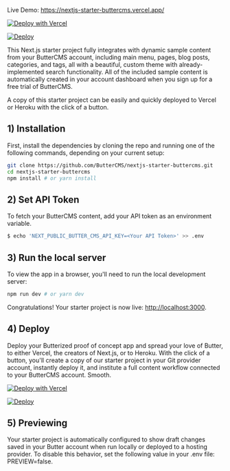 Live Demo: https://nextjs-starter-buttercms.vercel.app/

[![Deploy with Vercel](https://vercel.com/button)](https://vercel.com/new/clone?repository-url=https%3A%2F%2Fgithub.com%2FButterCMS%2Fnextjs-starter-buttercms&env=NEXT_PUBLIC_BUTTER_CMS_API_KEY&envDescription=Your%20ButterCMS%20API%20Token&envLink=https%3A%2F%2Fbuttercms.com%2Fsettings%2F&project-name=nextjs-starter-buttercms&repo-name=nextjs-starter-buttercms&redirect-url=https%3A%2F%2Fbuttercms.com%2Fonboarding%2Fvercel-starter-deploy-callback%2F&production-deploy-hook=Deploy%20Triggered%20from%20ButterCMS&demo-title=ButterCMS%20Next.js%20Starter&demo-description=Fully%20integrated%20with%20your%20ButterCMS%20account&demo-url=https%3A%2F%2Fnextjs-starter-buttercms.vercel.app%2F&demo-image=https://cdn.buttercms.com/r0tGK8xFRti2iRKBJ0eY&repository-name=nextjs-starter-buttercms)

[![Deploy](https://www.herokucdn.com/deploy/button.svg)](https://heroku.com/deploy?template=https://github.com/ButterCMS/nextjs-starter-buttercms&env%5BNEXT_PUBLIC_BUTTER_CMS_API_KEY%5D=check%20https://buttercms.com/settings)

This Next.js starter project fully integrates with dynamic sample content from your ButterCMS account, including main menu, pages, blog posts, categories, and tags, all with a beautiful, custom theme with already-implemented search functionality. All of the included sample content is automatically created in your account dashboard when you sign up for a free trial of ButterCMS.

A copy of this starter project can be easily and quickly deployed to Vercel or Heroku with the click of a button.
## 1) Installation

First, install the dependencies by cloning the repo and running one of the following commands, depending on your current setup:
```bash
git clone https://github.com/ButterCMS/nextjs-starter-buttercms.git
cd nextjs-starter-buttercms
npm install # or yarn install
```

## 2) Set API Token

To fetch your ButterCMS content, add your API token as an environment variable.

```bash
$ echo 'NEXT_PUBLIC_BUTTER_CMS_API_KEY=<Your API Token>' >> .env
```

## 3) Run the local server

To view the app in a browser, you'll need to run the local development server:

```bash
npm run dev # or yarn dev
```

Congratulations! Your starter project is now live: [http://localhost:3000](http://localhost:3000).

## 4) Deploy

Deploy your Butterized proof of concept app and spread your love of Butter, to either 
Vercel, the creators of Next.js, or to Heroku. With the click of a button, you'll create a copy of our starter project in your Git provider account, instantly deploy it, and institute a full content workflow connected to your ButterCMS account. Smooth.

[![Deploy with Vercel](https://vercel.com/button)](https://vercel.com/new/clone?repository-url=https%3A%2F%2Fgithub.com%2FButterCMS%2Fnextjs-starter-buttercms&env=NEXT_PUBLIC_BUTTER_CMS_API_KEY&envDescription=Your%20ButterCMS%20API%20Token&envLink=https%3A%2F%2Fbuttercms.com%2Fsettings%2F&project-name=nextjs-starter-buttercms&repo-name=nextjs-starter-buttercms&redirect-url=https%3A%2F%2Fbuttercms.com%2Fonboarding%2Fvercel-starter-deploy-callback%2F&production-deploy-hook=Deploy%20Triggered%20from%20ButterCMS&demo-title=ButterCMS%20Next.js%20Starter&demo-description=Fully%20integrated%20with%20your%20ButterCMS%20account&demo-url=https%3A%2F%2Fnextjs-starter-buttercms.vercel.app%2F&demo-image=https://cdn.buttercms.com/r0tGK8xFRti2iRKBJ0eY&repository-name=nextjs-starter-buttercms)

[![Deploy](https://www.herokucdn.com/deploy/button.svg)](https://heroku.com/deploy?template=https://github.com/ButterCMS/nextjs-starter-buttercms&env%5BNEXT_PUBLIC_BUTTER_CMS_API_KEY%5D=check%20https://buttercms.com/settings)

## 5) Previewing

Your starter project is automatically configured to show draft changes saved in your Butter account when run locally or deployed to a hosting provider. To disable this behavior, set the following value in your .env file: PREVIEW=false.
